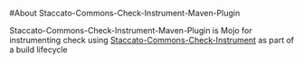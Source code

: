 #About Staccato-Commons-Check-Instrument-Maven-Plugin 
 
 Staccato-Commons-Check-Instrument-Maven-Plugin is Mojo for instrumenting check using  [Staccato-Commons-Check-Instrument](http://staccatocommons.sourceforge.net/commons-restrictions-instrument) as part of a build lifecycle
 

